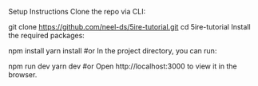 Setup Instructions
Clone the repo via CLI:

git clone https://github.com/neel-ds/5ire-tutorial.git 
cd 5ire-tutorial
Install the required packages:

npm install
yarn install   #or
In the project directory, you can run:

npm run dev
yarn dev   #or
Open http://localhost:3000 to view it in the browser.

